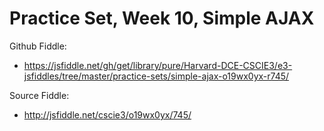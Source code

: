 # Practice Set, Week 10, Simple AJAX

Github Fiddle:
- https://jsfiddle.net/gh/get/library/pure/Harvard-DCE-CSCIE3/e3-jsfiddles/tree/master/practice-sets/simple-ajax-o19wx0yx-r745/

Source Fiddle:
- http://jsfiddle.net/cscie3/o19wx0yx/745/

